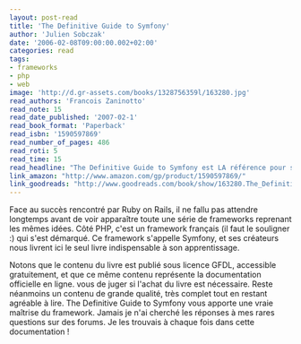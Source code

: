 ```yaml
---
layout: post-read
title: 'The Definitive Guide to Symfony'
author: 'Julien Sobczak'
date: '2006-02-08T09:00:00.002+02:00'
categories: read
tags:
- frameworks
- php
- web
image: 'http://d.gr-assets.com/books/1328756359l/163280.jpg'
read_authors: 'Francois Zaninotto'
read_note: 15
read_date_published: '2007-02-1'
read_book_format: 'Paperback'
read_isbn: '1590597869'
read_number_of_pages: 486
read_roti: 5
read_time: 15
read_headline: "The Definitive Guide to Symfony est LA référence pour s'initier ce très bon framework. Indispensable Sauf que la version est apparue et les changements sont nombreux... Le mieux reste donc la documentation officielle toujours aussi qualitative."
link_amazon: "http://www.amazon.com/gp/product/1590597869/"
link_goodreads: "http://www.goodreads.com/book/show/163280.The_Definitive_Guide_to_Symfony"
---
```



Face au succès rencontré par Ruby on Rails, il ne fallu pas attendre longtemps avant de voir apparaître toute une série de frameworks reprenant les mêmes idées. Côté PHP, c'est un framework français (il faut le souligner :) qui s'est démarqué. Ce framework s'appelle Symfony, et ses créateurs nous livrent ici le seul livre indispensable à son apprentissage.

Notons que le contenu du livre est publié sous licence GFDL, accessible gratuitement, et que ce même contenu représente la documentation officielle en ligne. vous de juger si l'achat du livre est nécessaire. Reste néanmoins un contenu de grande qualité, très complet tout en restant agréable à lire. The Definitive Guide to Symfony vous apporte une vraie maîtrise du framework. Jamais je n'ai cherché les réponses à mes rares questions sur des forums. Je les trouvais à chaque fois dans cette documentation !

